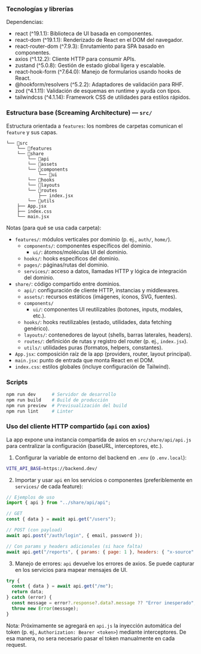 ### Tecnologías y librerías

Dependencias:
- react (^19.1.1): Biblioteca de UI basada en componentes.
- react-dom (^19.1.1): Renderizado de React en el DOM del navegador.
- react-router-dom (^7.9.3): Enrutamiento para SPA basado en componentes.
- axios (^1.12.2): Cliente HTTP para consumir APIs.
- zustand (^5.0.8): Gestión de estado global ligera y escalable.
- react-hook-form (^7.64.0): Manejo de formularios usando hooks de React.
- @hookform/resolvers (^5.2.2): Adaptadores de validación para RHF.
- zod (^4.1.11): Validación de esquemas en runtime y ayuda con tipos.
- tailwindcss (^4.1.14): Framework CSS de utilidades para estilos rápidos.

### Estructura base (Screaming Architecture) — `src/`

Estructura orientada a `features`: los nombres de carpetas comunican el `feature` y sus capas.

```
└── 📁src
    └── 📁features        
    └── 📁share
        └── 📁api
        └── 📁assets
        └── 📁components
            └── 📁ui
        └── 📁hooks
        └── 📁layouts
        └── 📁routes
            ├── index.jsx
        └── 📁utils
    ├── App.jsx
    ├── index.css
    └── main.jsx
```
Notas (para qué se usa cada carpeta):
- `features/`: módulos verticales por dominio (p. ej., `auth/`, `home/`).
  - `components/`: componentes específicos del dominio.
    - `ui/`: átomos/moléculas UI del dominio.
  - `hooks/`: hooks específicos del dominio.
  - `pages/`: páginas/rutas del dominio.
  - `services/`: acceso a datos, llamadas HTTP y lógica de integración del dominio.
- `share/`: código compartido entre dominios.
  - `api/`: configuración de cliente HTTP, instancias y middlewares.
  - `assets/`: recursos estáticos (imágenes, íconos, SVG, fuentes).
  - `components/`
    - `ui/`: componentes UI reutilizables (botones, inputs, modales, etc.).
  - `hooks/`: hooks reutilizables (estado, utilidades, data fetching genérico).
  - `layouts/`: contenedores de layout (shells, barras laterales, headers).
  - `routes/`: definición de rutas y registro del router (p. ej., `index.jsx`).
  - `utils/`: utilidades puras (formatos, helpers, constantes).
- `App.jsx`: composición raíz de la app (providers, router, layout principal).
- `main.jsx`: punto de entrada que monta React en el DOM.
- `index.css`: estilos globales (incluye configuración de Tailwind).

### Scripts

```bash
npm run dev      # Servidor de desarrollo
npm run build    # Build de producción
npm run preview  # Previsualización del build
npm run lint     # Linter
```

### Uso del cliente HTTP compartido (`api` con axios)

La app expone una instancia compartida de axios en `src/share/api/api.js` para centralizar la configuración (baseURL, interceptores, etc.).

1) Configurar la variable de entorno del backend en `.env` (o `.env.local`):

```bash
VITE_API_BASE=https://backend.dev/
```

2) Importar y usar `api` en los servicios o componentes (preferiblemente en `services/` de cada feature):

```js
// Ejemplos de uso
import { api } from "../share/api/api";

// GET
const { data } = await api.get("/users");

// POST (con payload)
await api.post("/auth/login", { email, password });

// Con params y headers adicionales (si hace falta)
await api.get("/reports", { params: { page: 1 }, headers: { "x-source": "web" } });
```

3) Manejo de errores: `api` devuelve los errores de axios. Se puede capturar en los servicios para mapear mensajes de UI.

```js
try {
  const { data } = await api.get("/me");
  return data;
} catch (error) {
  const message = error?.response?.data?.message ?? "Error inesperado";
  throw new Error(message);
}
```

Nota: Próximamente se agregará en `api.js` la inyección automática del token (p. ej., `Authorization: Bearer <token>`) mediante interceptores. De esa manera, no sera necesario pasar el token manualmente en cada request.
